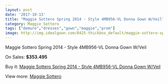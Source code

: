 ```yaml
---
layout: post
date: '2017-10-13'
title: "Maggie Sottero Spring 2014 - Style 4MB956-VL Donna Gown W/Veil"
category: Maggie Sottero
tags: ["demure","dresses","gown","maggie","prom"]
image: http://img.idealgown.com/8425-thickbox_default/maggie-sottero-spring-2014-style-4mb956-vl-donna-gown-w-veil.jpg
---
```

Maggie Sottero Spring 2014 - Style 4MB956-VL Donna Gown W/Veil

On Sales: **$353.495**
<a href="https://www.idealgown.com/en/maggie-sottero/3500-maggie-sottero-spring-2014-style-4mb956-vl-donna-gown-w-veil.html"><amp-img layout="responsive" width="600" height="600" src="//img.idealgown.com/8425-thickbox_default/maggie-sottero-spring-2014-style-4mb956-vl-donna-gown-w-veil.jpg" alt="Maggie Sottero Spring 2014 - Style 4MB956-VL Donna Gown W/Veil 0" /></a>
<a href="https://www.idealgown.com/en/maggie-sottero/3500-maggie-sottero-spring-2014-style-4mb956-vl-donna-gown-w-veil.html"><amp-img layout="responsive" width="600" height="600" src="//img.idealgown.com/8426-thickbox_default/maggie-sottero-spring-2014-style-4mb956-vl-donna-gown-w-veil.jpg" alt="Maggie Sottero Spring 2014 - Style 4MB956-VL Donna Gown W/Veil 1" /></a>

Buy it: [Maggie Sottero Spring 2014 - Style 4MB956-VL Donna Gown W/Veil](https://www.idealgown.com/en/maggie-sottero/3500-maggie-sottero-spring-2014-style-4mb956-vl-donna-gown-w-veil.html "Maggie Sottero Spring 2014 - Style 4MB956-VL Donna Gown W/Veil")

View more: [Maggie Sottero](https://www.idealgown.com/en/45-maggie-sottero "Maggie Sottero")